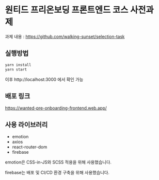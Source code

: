 # 원티드 프리온보딩 프론트엔드 코스 사전과제
과제 내용 : https://github.com/walking-sunset/selection-task

## 실행방법
```s
yarn install
yarn start
 ```
이후 http://localhost:3000 에서 확인 가능

## 배포 링크 
https://wanted-pre-onboarding-frontend.web.app/

## 사용 라이브러리
- emotion
- axios 
- react-router-dom
- firebase

emotion은 CSS-in-JS와 SCSS 적용을 위해 사용했습니다.

firebase는 배포 및 CI/CD 환경 구축을 위해 사용했습니다.
